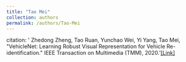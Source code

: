 ```yaml
---
title: "Tao Mei"
collection: authors
permalink: /authors/Tao-Mei
---
```

citation: ' Zhedong Zheng,  Tao Ruan,  Yunchao Wei,  Yi Yang,  Tao Mei, &quot;VehicleNet: Learning Robust Visual Representation for Vehicle Re-identification.&quot; IEEE Transaction on Multimedia (TMM), 2020.'<a href='https://zdzheng.xyz/publication/VehicleN2020'>[Link]</a>